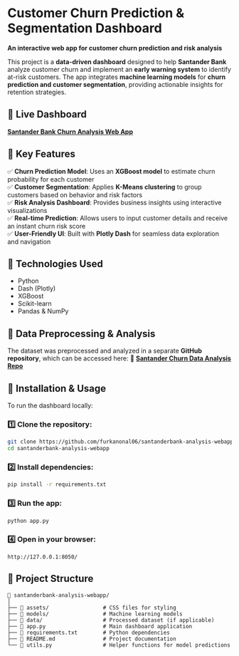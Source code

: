 # **Customer Churn Prediction & Segmentation Dashboard**

**An interactive web app for customer churn prediction and risk analysis**

This project is a **data-driven dashboard** designed to help **Santander Bank** analyze customer churn and implement an **early warning system** to identify at-risk customers. The app integrates **machine learning models** for **churn prediction and customer segmentation**, providing actionable insights for retention strategies.

## **🔹 Live Dashboard**
**[Santander Bank Churn Analysis Web App](https://santanderbank-analysis-webapp.onrender.com/)**

## **🔹 Key Features**
✅ **Churn Prediction Model**: Uses an **XGBoost model** to estimate churn probability for each customer  
✅ **Customer Segmentation**: Applies **K-Means clustering** to group customers based on behavior and risk factors  
✅ **Risk Analysis Dashboard**: Provides business insights using interactive visualizations  
✅ **Real-time Prediction**: Allows users to input customer details and receive an instant churn risk score  
✅ **User-Friendly UI**: Built with **Plotly Dash** for seamless data exploration and navigation  

## **🔹 Technologies Used**
- Python
- Dash (Plotly)
- XGBoost
- Scikit-learn
- Pandas & NumPy

## **🔹 Data Preprocessing & Analysis**
The dataset was preprocessed and analyzed in a separate **GitHub repository**, which can be accessed here: 
📂 **[Santander Churn Data Analysis Repo](https://github.com/furkanonal06/santanderbank-analysis)**

## **🔹 Installation & Usage**
To run the dashboard locally:

### **1️⃣ Clone the repository:**
```bash
git clone https://github.com/furkanonal06/santanderbank-analysis-webapp.git
cd santanderbank-analysis-webapp
```

### **2️⃣ Install dependencies:**
```bash
pip install -r requirements.txt
```

### **3️⃣ Run the app:**
```bash
python app.py
```

### **4️⃣ Open in your browser:**
```
http://127.0.0.1:8050/
```

## **🔹 Project Structure**
```
📂 santanderbank-analysis-webapp/
│
├── 📂 assets/                 # CSS files for styling
├── 📂 models/                 # Machine learning models
├── 📂 data/                   # Processed dataset (if applicable)
├── 📄 app.py                  # Main dashboard application
├── 📄 requirements.txt        # Python dependencies
├── 📄 README.md               # Project documentation
└── 📄 utils.py                # Helper functions for model predictions
```

